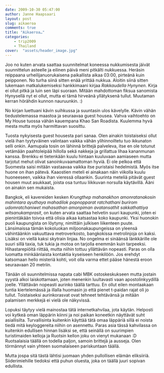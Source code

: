 ```yaml
---
date: 2009-10-30 05:47:00
author: Janne Haapsaari
layout: post
slug: aikaeroa
comments: true
title: "Aikaeroa…"
categories:
    - trip2009
    - Thailand
cover:  "assets/header_image.jpg"
---
```


Joo no kuten arvata saattaa suunnitelmat koneessa nukkumisesta jäivät
suunnittelun asteelle ja eilinen päivä meni pitkälti nukkuessa. Heräsin
reippaana urheilijanuorukaisena paikallista aikaa 03:00, pirteänä kuin
peipponen. No turha siinä sitten enää yrittää nukkua. Aloitin siinä sitten
lukemaan matkalukemiseksi hankkimaani kirjaa _Rakkaudella Hynynen_. Kirja ei
ollut pitkä ja luin sen läpi suoraan. Mitään mahdottoman fiksua sanomista
Hynysellä nyt ei ollut, mutta ei tämä hirveänä yllätyksenä tullut.
Muutaman kerran hörähdin kunnon nauruunkin. :)

No kirjan luettuani kävin suihkussa ja suuntasin ulos kävelylle. Kävin vähän
tiedustelemassa maastoa ja seuraavaa guest housea. Vahva vaihtoehto on My
House tuossa vähän kauempana Khao San Roadista. Kuulemma hyvä mesta mutta
myös harmittavan suosittu.

Tuosta nykyisesta guest housesta pari sanaa. Olen ainakin toistaiseksi ollut
vielä ihan tyytyväinen valintaan vaikka vähän ylihinnoiltetu tuo ikkunaton
selli onkin. Aamupala tosin on lähinnä brittejä palveleva, itse en ole totunut
vetämään paahtoleipää hillolla sekä nakkeja ja grillattua lihaa kananmunan
kanssa. Brenkku ei tietenkään kuulu hintaan kuuluvaan aamiaseen mutta tarjotut
mehut olivat sanoinkuvaamattoman hyviä. Ei ole pelkoa että Suomesta saisi
mitään vastaavaa vaikka itse puristaisi hedelmistä. Myös itse huone on ihan
pätevä. Kaaostien meteli ei ainakaan näin viikolla kuulu huoneeseen, vaikka
ihan vieressä ollaankin. Suurinta meteliä pitävät guest housen muut asukkaat,
joista osa tuntuu liikkuvan norsulla käytävillä. Ääni on ainakin sen mukaista.

Bangkok, eli kavereiden kesken _Krungthep mahanakhon amonratanakosin mahintara
ayuthaya mahadilok popnopparat ratchathani burirom udomratchaniwet mahasathan
amonpiman avatansathit sakkathattiya witsanukamprasit_, on kuten arvata
saattaa helvetin suuri kaupunki, joten ei pienintäkään toivoa että olisia
aikaa katsastaa koko kaupunki. Yksi huonokin puoli kaupungista on löytyny,
nimittäin julkisen liikenteen puute. Länsimaissa tämän kokoluokan
miljoonakaupungeissa on yleensä vähintäänkin vakuuttava metroverkosto,
bangkokissa metrolinjoja on kaksi. Lisäksi on viellä kaksi skytrain linjaa. No
ongelma ei sinäänsä länkkärille ole suuri sillä taxia, tuk tukia ja motoa on
tarjolla enemmän kuin tarpeeksi. Hihastarepiöitä riittää, mutta niihin tottuu
yllättävän nopeasti. Paras on olla luomatta minkäänlaista kontaktia kyseiseen
henkilöön. Jos erehdyt katsomaan hello misteriä kohti, voit olla varma ettet
pääse hänestä eroon seuraavaan 20 metriin.

Tänään oli suunnitelmissa napata cabi MBK ostoskeskukseen mutta jostain syystä
alkoi laiskottamaan, joten menenkin luultavasti vaan apostolinkyydillä joelle.
Yllättävän nopeasti aurinko täällä tarttuu. En ollut eilen montaakaan tuntia
kiertelemässä ja illalla huomasin jo että pienet t-paidan rajat oli jo tullut.
Toistaiseksi aurinkorasvat ovat tehneet tehtävänsä ja mitään palamisen merkkejä
ei vielä ole näkyvissä.

Lopuksi täytyy vielä mainostaa tätä internetkahvilaa, jota käytän. Helposti
voi kytkeä oman läppärin kiinni ja noi paikan koneetkin näyttävät suht
asiallisilta. Turvallisinta kuitenkin käyttää tätä omaa läppäriä sillä ei
noista tiedä mitä keyloggereita niihin on asennettu. Paras asia tässä
kahvilassa on kuitenkin edullisen hinnan lisäksi se, että seinällä on
suurimpien turistimaiden kelloja ja Ruotsin kellon joku on vienyt mukanaan :D
Ruotsalaisia täällä on todella paljon, samoin brittejä ja ausseja. Olen
törmännyt vain yhteen suomalaiseen pariskuntaan täällä.

Mutta jospa sitä tästä lähtisi juomaan yhden pullollisen elämän eliksiiriä.
Siiderimiehille tiedoksi että puhun oluesta, joka on täällä juuri sopivan
edullista.
